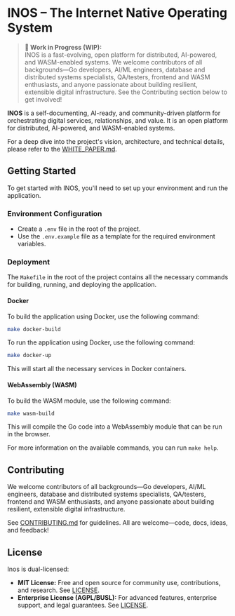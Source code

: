 # INOS – The Internet Native Operating System

> **🚧 Work in Progress (WIP):**  
> INOS is a fast-evolving, open platform for distributed, AI-powered, and WASM-enabled systems. We
> welcome contributors of all backgrounds—Go developers, AI/ML engineers, database and distributed
> systems specialists, QA/testers, frontend and WASM enthusiasts, and anyone passionate about
> building resilient, extensible digital infrastructure. See the Contributing section below to get
> involved!

**INOS** is a self-documenting, AI-ready, and community-driven platform for orchestrating digital services, relationships, and value. It is an open platform for distributed, AI-powered, and WASM-enabled systems.

For a deep dive into the project's vision, architecture, and technical details, please refer to the [WHITE_PAPER.md](WHITE_PAPER.md).

## Getting Started

To get started with INOS, you'll need to set up your environment and run the application.

### Environment Configuration

- Create a `.env` file in the root of the project.
- Use the `.env.example` file as a template for the required environment variables.

### Deployment

The `Makefile` in the root of the project contains all the necessary commands for building, running, and deploying the application.

#### Docker

To build the application using Docker, use the following command:

```bash
make docker-build
```

To run the application using Docker, use the following command:

```bash
make docker-up
```

This will start all the necessary services in Docker containers.

#### WebAssembly (WASM)

To build the WASM module, use the following command:

```bash
make wasm-build
```

This will compile the Go code into a WebAssembly module that can be run in the browser.

For more information on the available commands, you can run `make help`.

## Contributing

We welcome contributors of all backgrounds—Go developers, AI/ML engineers, database and distributed systems specialists, QA/testers, frontend and WASM enthusiasts, and anyone passionate about building resilient, extensible digital infrastructure.

See [CONTRIBUTING.md](CONTRIBUTING.md) for guidelines. All are welcome—code, docs, ideas, and feedback!

## License

Inos is dual-licensed:

- **MIT License:** Free and open source for community use, contributions, and research. See [LICENSE](LICENSE).
- **Enterprise License (AGPL/BUSL):** For advanced features, enterprise support, and legal guarantees. See [LICENSE](LICENSE).
